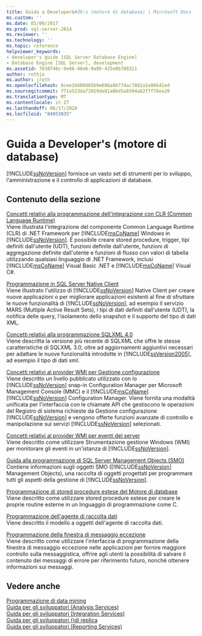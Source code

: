 ```yaml
---
title: Guida a Developer&#39;s (motore di database) | Microsoft Docs
ms.custom: ''
ms.date: 03/09/2017
ms.prod: sql-server-2014
ms.reviewer: ''
ms.technology: ''
ms.topic: reference
helpviewer_keywords:
- developer's guide [SQL Server Database Engine]
- Database Engine [SQL Server], development
ms.assetid: 7638f46c-9e66-48e6-9a9b-425e0b788311
author: rothja
ms.author: jroth
ms.openlocfilehash: 6cee1b600d85b9e606a86774ac7881a1e86641ed
ms.sourcegitcommit: f71e523da72019de81a8bd5a0394a62f7f76ea20
ms.translationtype: MT
ms.contentlocale: it-IT
ms.lasthandoff: 06/17/2020
ms.locfileid: "84953035"
---
```

# <a name="developer39s-guide-database-engine"></a>Guida a Developer&#39;s (motore di database)
  [!INCLUDE[ssNoVersion](../includes/ssnoversion-md.md)] fornisce un vasto set di strumenti per lo sviluppo, l'amministrazione e il controllo di applicazioni di database.  
  
## <a name="in-this-section"></a>Contenuto della sezione  
 [Concetti relativi alla programmazione dell'integrazione con CLR &#40;Common Language Runtime&#41;](clr-integration/common-language-runtime-clr-integration-programming-concepts.md)  
 Viene illustrata l'integrazione del componente Common Language Runtime (CLR) di .NET Framework per [!INCLUDE[msCoName](../includes/msconame-md.md)] Windows in [!INCLUDE[ssNoVersion](../includes/ssnoversion-md.md)]. È possibile creare stored procedure, trigger, tipi definiti dall'utente (UDT), funzioni definite dall'utente, funzioni di aggregazione definite dall'utente e funzioni di flusso con valori di tabella utilizzando qualsiasi linguaggio di .NET Framework, inclusi [!INCLUDE[msCoName](../includes/msconame-md.md)] Visual Basic .NET e [!INCLUDE[msCoName](../includes/msconame-md.md)] Visual C#.  
  
 [Programmazione in SQL Server Native Client](native-client/sql-server-native-client-programming.md)  
 Viene illustrato l'utilizzo di [!INCLUDE[ssNoVersion](../includes/ssnoversion-md.md)] Native Client per creare nuove applicazioni o per migliorare applicazioni esistenti al fine di sfruttare le nuove funzionalità di [!INCLUDE[ssNoVersion](../includes/ssnoversion-md.md)], ad esempio il servizio MARS (Multiple Active Result Sets), i tipi di dati definiti dall'utente (UDT), la notifica delle query, l'isolamento dello snapshot e il supporto del tipo di dati XML.  
  
 [Concetti relativi alla programmazione SQLXML 4.0](sqlxml/sqlxml-4-0-programming-concepts.md)  
 Viene descritta la versione più recente di SQLXML che offre le stesse caratteristiche di SQLXML 3.0, oltre ad aggiornamenti aggiuntivi necessari per adattare le nuove funzionalità introdotte in [!INCLUDE[ssVersion2005](../includes/ssversion2005-md.md)], ad esempio il tipo di dati xml.  
  
 [Concetti relativi al provider WMI per Gestione configurazione](wmi-provider-configuration/wmi-provider-for-configuration-management.md)  
 Viene descritto un livello pubblicato utilizzato con lo [!INCLUDE[ssNoVersion](../includes/ssnoversion-md.md)] snap-in Configuration Manager per Microsoft Management Console (MMC) e il [!INCLUDE[msCoName](../includes/msconame-md.md)] [!INCLUDE[ssNoVersion](../includes/ssnoversion-md.md)] Configuration Manager. Viene fornita una modalità unificata per l'interfaccia con le chiamate API che gestiscono le operazioni del Registro di sistema richieste da Gestione configurazione [!INCLUDE[ssNoVersion](../includes/ssnoversion-md.md)] e vengono offerte funzioni avanzate di controllo e manipolazione sui servizi [!INCLUDE[ssNoVersion](../includes/ssnoversion-md.md)] selezionati.  
  
 [Concetti relativi al provider WMI per eventi del server](wmi-provider-server-events/wmi-provider-for-server-events-concepts.md)  
 Viene descritto come utilizzare Strumentazione gestione Windows (WMI) per monitorare gli eventi in un'istanza di [!INCLUDE[ssNoVersion](../includes/ssnoversion-md.md)].  
  
 [Guida alla programmazione di SQL Server Management Objects &#40;SMO&#41;](server-management-objects-smo/sql-server-management-objects-smo-programming-guide.md)  
 Contiene informazioni sugli oggetti SMO ([!INCLUDE[ssNoVersion](../includes/ssnoversion-md.md)] Management Objects), una raccolta di oggetti progettati per programmare tutti gli aspetti della gestione di [!INCLUDE[ssNoVersion](../includes/ssnoversion-md.md)].  
  
 [Programmazione di stored procedure estese del Motore di database](database-engine-extended-stored-procedure-programming.md)  
 Viene descritto come utilizzare stored procedure estese per creare le proprie routine esterne in un linguaggio di programmazione come C.  
  
 [Programmazione dell'agente di raccolta dati](../database-engine/dev-guide/data-collector-programming.md)  
 Viene descritto il modello a oggetti dell'agente di raccolta dati.  
  
 [Programmazione della finestra di messaggio eccezione](../database-engine/dev-guide/exception-message-box-programming.md)  
 Viene descritto come utilizzare l'interfaccia di programmazione della finestra di messaggio eccezione nelle applicazioni per fornire maggiore controllo sulla messaggistica, offrire agli utenti la possibilità di salvare il contenuto dei messaggi di errore per riferimento futuro, nonché ottenere informazioni sui messaggi.  
  
## <a name="see-also"></a>Vedere anche  
 [Programmazione di data mining](../analysis-services/dev-guide/data-mining-programming.md)   
 [Guida per gli sviluppatori &#40;Analysis Services&#41;](https://docs.microsoft.com/analysis-services/analysis-services-developer-documentation)   
 [Guida per gli sviluppatori &#40;Integration Services&#41;](../integration-services/integration-services-developer-documentation.md)   
 [Guida per gli sviluppatori &#40;&#41;di replica](replication/concepts/replication-developer-documentation.md)   
 [Guida per gli sviluppatori &#40;Reporting Services&#41;](../reporting-services/reporting-services-developer-documentation.md)  
  
  

